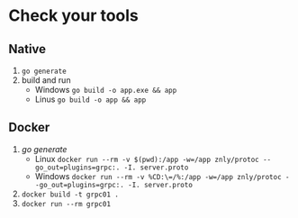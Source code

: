 # Check your tools

## Native

1. `go generate`
1. build and run
    - Windows `go build -o app.exe && app`
    - Linus `go build -o app && app`

## Docker

1. _go generate_
    - Linux `docker run --rm -v $(pwd):/app -w=/app znly/protoc --go_out=plugins=grpc:. -I. server.proto`
    - Windows `docker run --rm -v %CD:\=/%:/app -w=/app znly/protoc --go_out=plugins=grpc:. -I. server.proto`
1. `docker build -t grpc01 .`
1. `docker run --rm grpc01`